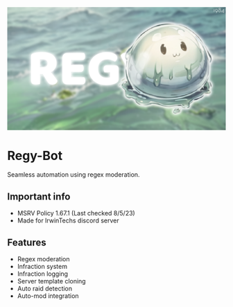 <img src=".github/assets/regy_banner.png">

# Regy-Bot

Seamless automation using regex moderation.

## Important info

* MSRV Policy 1.67.1 (Last checked 8/5/23)
* Made for IrwinTechs discord server

## Features

* Regex moderation
* Infraction system
* Infraction logging
* Server template cloning
* Auto raid detection
* Auto-mod integration
